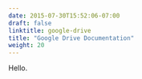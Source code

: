 ```yaml
---
date: 2015-07-30T15:52:06-07:00
draft: false
linktitle: google-drive
title: "Google Drive Documentation"
weight: 20
---
```


Hello.
